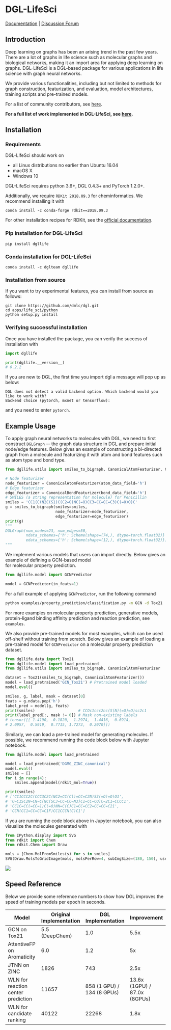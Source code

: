 # DGL-LifeSci

[Documentation](https://lifesci.dgl.ai/index.html) | [Discussion Forum](https://discuss.dgl.ai)

## Introduction

Deep learning on graphs has been an arising trend in the past few years. There are a lot of graphs in 
life science such as molecular graphs and biological networks, making it an import area for applying 
deep learning on graphs. DGL-LifeSci is a DGL-based package for various applications in life science 
with graph neural networks. 

We provide various functionalities, including but not limited to methods for graph construction, 
featurization, and evaluation, model architectures, training scripts and pre-trained models.

For a list of community contributors, see [here](CONTRIBUTORS.md).

**For a full list of work implemented in DGL-LifeSci, see [here](examples/README.md).**

## Installation

### Requirements

DGL-LifeSci should work on

* all Linux distributions no earlier than Ubuntu 16.04
* macOS X
* Windows 10

DGL-LifeSci requires python 3.6+, DGL 0.4.3+ and PyTorch 1.2.0+.

Additionally, we require `RDKit 2018.09.3` for cheminformatics. We recommend installing it with

```
conda install -c conda-forge rdkit==2018.09.3
```
 
For other installation recipes for RDKit, see the [official documentation](https://www.rdkit.org/docs/Install.html).

### Pip installation for DGL-LifeSci

```
pip install dgllife
```

### Conda installation for DGL-LifeSci

```
conda install -c dglteam dgllife
```

### Installation from source

If you want to try experimental features, you can install from source as follows:

```
git clone https://github.com/dmlc/dgl.git
cd apps/life_sci/python
python setup.py install
```

### Verifying successful installation

Once you have installed the package, you can verify the success of installation with 

```python
import dgllife

print(dgllife.__version__)
# 0.2.2
```

If you are new to DGL, the first time you import dgl a message will pop up as below:

```
DGL does not detect a valid backend option. Which backend would you like to work with?
Backend choice (pytorch, mxnet or tensorflow):
```

and you need to enter `pytorch`.

## Example Usage

To apply graph neural networks to molecules with DGL, we need to first construct `DGLGraph` -- 
the graph data structure in DGL and prepare initial node/edge features. Below gives an example of 
constructing a bi-directed graph from a molecule and featurizing it with atom and bond features such 
as atom type and bond type.

```python
from dgllife.utils import smiles_to_bigraph, CanonicalAtomFeaturizer, CanonicalBondFeaturizer

# Node featurizer
node_featurizer = CanonicalAtomFeaturizer(atom_data_field='h')
# Edge featurizer
edge_featurizer = CanonicalBondFeaturizer(bond_data_field='h')
# SMILES (a string representation for molecule) for Penicillin
smiles = 'CC1(C(N2C(S1)C(C2=O)NC(=O)CC3=CC=CC=C3)C(=O)O)C'
g = smiles_to_bigraph(smiles=smiles, 
                      node_featurizer=node_featurizer,
                      edge_featurizer=edge_featurizer)
print(g)
"""
DGLGraph(num_nodes=23, num_edges=50,
         ndata_schemes={'h': Scheme(shape=(74,), dtype=torch.float32)}
         edata_schemes={'h': Scheme(shape=(12,), dtype=torch.float32)})
"""
```

We implement various models that users can import directly. Below gives an example of defining a GCN-based model  
for molecular property prediction.

```python
from dgllife.model import GCNPredictor

model = GCNPredictor(in_feats=1)
```

For a full example of applying `GCNPredictor`, run the following command

```bash
python examples/property_prediction/classification.py -m GCN -d Tox21
```

For more examples on molecular property prediction, generative models, protein-ligand binding affinity 
prediction and reaction prediction, see `examples`.

We also provide pre-trained models for most examples, which can be used off-shelf without training from scratch. 
Below gives an example of loading a pre-trained model for `GCNPredictor` on a molecular property prediction dataset.

```python
from dgllife.data import Tox21
from dgllife.model import load_pretrained
from dgllife.utils import smiles_to_bigraph, CanonicalAtomFeaturizer

dataset = Tox21(smiles_to_bigraph, CanonicalAtomFeaturizer())
model = load_pretrained('GCN_Tox21') # Pretrained model loaded
model.eval()

smiles, g, label, mask = dataset[0]
feats = g.ndata.pop('h')
label_pred = model(g, feats)
print(smiles)                   # CCOc1ccc2nc(S(N)(=O)=O)sc2c1
print(label_pred[:, mask != 0]) # Mask non-existing labels
# tensor([[ 1.4190, -0.1820,  1.2974,  1.4416,  0.6914,  
# 2.0957,  0.5919,  0.7715, 1.7273,  0.2070]])
```

Similarly, we can load a pre-trained model for generating molecules. If possible, we recommend running 
the code block below with Jupyter notebook.

```python
from dgllife.model import load_pretrained

model = load_pretrained('DGMG_ZINC_canonical')
model.eval()
smiles = []
for i in range(4):
    smiles.append(model(rdkit_mol=True))

print(smiles)
# ['CC1CCC2C(CCC3C2C(NC2=CC(Cl)=CC=C2N)S3(=O)=O)O1',
# 'O=C1SC2N=CN=C(NC(SC3=CC=CC=N3)C1=CC=CO)C=2C1=CCCC1', 
# 'CC1C=CC(=CC=1)C(=O)NN=C(C)C1=CC=CC2=CC=CC=C21', 
# 'CCN(CC1=CC=CC=C1F)CC1CCCN(C)C1']
```

If you are running the code block above in Jupyter notebook, you can also visualize the molecules generated with

```python
from IPython.display import SVG
from rdkit import Chem
from rdkit.Chem import Draw

mols = [Chem.MolFromSmiles(s) for s in smiles]
SVG(Draw.MolsToGridImage(mols, molsPerRow=4, subImgSize=(180, 150), useSVG=True))
```

![](https://data.dgl.ai/dgllife/dgmg/dgmg_model_zoo_example2.png)

## Speed Reference

Below we provide some reference numbers to show how DGL improves the speed of training models per epoch in seconds.

| Model                              | Original Implementation | DGL Implementation         | Improvement                  |
| ---------------------------------- | ----------------------- | -------------------------- | ---------------------------- |
| GCN on Tox21                       | 5.5 (DeepChem)          | 1.0                        | 5.5x                         |
| AttentiveFP on Aromaticity         | 6.0                     | 1.2                        | 5x                           |
| JTNN on ZINC                       | 1826                    | 743                        | 2.5x                         |
| WLN for reaction center prediction | 11657                   | 858 (1 GPU) / 134 (8 GPUs) | 13.6x (1GPU) / 87.0x (8GPUs) |
| WLN for candidate ranking          | 40122                   | 22268                      | 1.8x                         |
